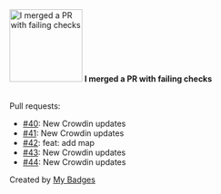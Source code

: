 <img src="https://my-badges.github.io/my-badges/this-is-fine.png" alt="I merged a PR with failing checks" title="I merged a PR with failing checks" width="128">
<strong>I merged a PR with failing checks</strong>
<br><br>

Pull requests:

- <a href="https://github.com/GeoGuess/GeoGuess-Maps/pull/40">#40</a>: New Crowdin updates
- <a href="https://github.com/GeoGuess/GeoGuess-Maps/pull/41">#41</a>: New Crowdin updates
- <a href="https://github.com/GeoGuess/GeoGuess-Maps/pull/42">#42</a>: feat: add map
- <a href="https://github.com/GeoGuess/GeoGuess-Maps/pull/43">#43</a>: New Crowdin updates
- <a href="https://github.com/GeoGuess/GeoGuess-Maps/pull/44">#44</a>: New Crowdin updates


Created by <a href="https://github.com/my-badges/my-badges">My Badges</a>